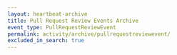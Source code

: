 ```yaml
---
layout: heartbeat-archive
title: Pull Request Review Events Archive
event_type: PullRequestReviewEvent
permalink: activity/archive/pullrequestreviewevent/
excluded_in_search: true
---
```

